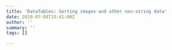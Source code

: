 ```yaml
---
title: 'DataTables: Sorting images and other non-string data'
date: 2019-07-04T15:41:00Z
author: ''
summary: ''
tags: []

---
```

